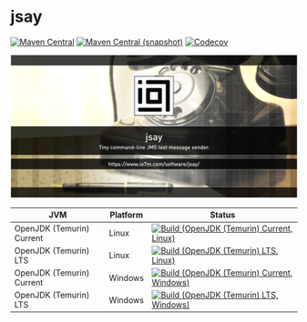 jsay
===

[![Maven Central](https://img.shields.io/maven-central/v/com.io7m.jsay/com.io7m.jsay.svg?style=flat-square)](http://search.maven.org/#search%7Cga%7C1%7Cg%3A%22com.io7m.jsay%22)
[![Maven Central (snapshot)](https://img.shields.io/nexus/s/https/s01.oss.sonatype.org/com.io7m.jsay/com.io7m.jsay.svg?style=flat-square)](https://s01.oss.sonatype.org/content/repositories/snapshots/com/io7m/jsay/)
[![Codecov](https://img.shields.io/codecov/c/github/io7m/jsay.svg?style=flat-square)](https://codecov.io/gh/io7m/jsay)

![jsay](./src/site/resources/jsay.jpg?raw=true)

| JVM | Platform | Status |
|-----|----------|--------|
| OpenJDK (Temurin) Current | Linux | [![Build (OpenJDK (Temurin) Current, Linux)](https://img.shields.io/github/workflow/status/io7m/jsay/main.linux.temurin.current)](https://github.com/io7m/jsay/actions?query=workflow%3Amain.linux.temurin.current)|
| OpenJDK (Temurin) LTS | Linux | [![Build (OpenJDK (Temurin) LTS, Linux)](https://img.shields.io/github/workflow/status/io7m/jsay/main.linux.temurin.lts)](https://github.com/io7m/jsay/actions?query=workflow%3Amain.linux.temurin.lts)|
| OpenJDK (Temurin) Current | Windows | [![Build (OpenJDK (Temurin) Current, Windows)](https://img.shields.io/github/workflow/status/io7m/jsay/main.windows.temurin.current)](https://github.com/io7m/jsay/actions?query=workflow%3Amain.windows.temurin.current)|
| OpenJDK (Temurin) LTS | Windows | [![Build (OpenJDK (Temurin) LTS, Windows)](https://img.shields.io/github/workflow/status/io7m/jsay/main.windows.temurin.lts)](https://github.com/io7m/jsay/actions?query=workflow%3Amain.windows.temurin.lts)|

